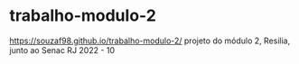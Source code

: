 # trabalho-modulo-2
https://souzaf98.github.io/trabalho-modulo-2/
projeto do módulo 2, Resilia, junto ao Senac RJ 2022 - 10
